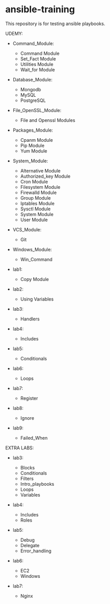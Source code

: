 # ansible-training


This repository is for testing ansible playbooks.

UDEMY:
- Command_Module:
	- Command Module
	- Set_Fact Module
	- Utilities Module
	- Wait_for Module

- Database_Module:
	- Mongodb
	- MySQL
	- PostgreSQL

- File_OpenSSL_Module:
	- File and Openssl Modules

- Packages_Module:
	- Cpanm Module
	- Pip Module
	- Yum Module

- System_Module:
	- Alternative Module
	- Authorized_key Module
	- Cron Module
	- Filesystem Module
	- Firewalld Module
	- Group Module
	- Iptables Module
	- Sysctl Module
	- System Module
	- User Module

- VCS_Module:
	- Git
	
- Windows_Module:
	- Win_Command

- lab1:
	- Copy Module

- lab2:
	- Using Variables

- lab3:
	- Handlers

- lab4:
	- Includes

- lab5:
	- Conditionals

- lab6:
	- Loops

- lab7:
	- Register 

- lab8:
	- Ignore

- lab9:
	- Failed_When

EXTRA LABS:
- lab3:
	- Blocks
	- Conditionals
	- Filters
	- Intro_playbooks
	- Loops
	- Variables

- lab4: 
	- Includes
	- Roles

- lab5:
	- Debug
	- Delegate
	- Error_handling

- lab6:
	- EC2
	- Windows

- lab7:
	- Nginx

